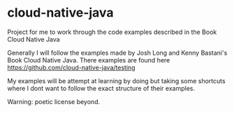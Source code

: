 # cloud-native-java
Project for me to work through the code examples described in the Book Cloud Native Java

Generally I will follow the examples made by Josh Long and Kenny Bastani's Book Cloud Native Java.  There examples are found here https://github.com/cloud-native-java/testing

My examples will be attempt at learning by doing but taking some shortcuts where I dont want to follow the exact structure of their examples.

Warning: poetic license beyond.